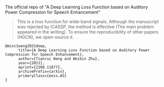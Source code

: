 The official repo of "A Deep Learning Loss Function based on Auditory Power Compression for Speech Enhancement" 

> This is a loss function for wide-band signals. Although the manuscript was rejected by ICASSP, the method is effective (The main problem appeared in the writing). To ensure the reproducibility of other papers (HGCN), we open-source it.

```text
@misc{wang2021deep,
      title={A Deep Learning Loss Function based on Auditory Power Compression for Speech Enhancement}, 
      author={Tianrui Wang and Weibin Zhu},
      year={2021},
      eprint={2108.11877},
      archivePrefix={arXiv},
      primaryClass={eess.AS}
}
```

